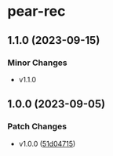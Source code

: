 # pear-rec

## 1.1.0 (2023-09-15)

### Minor Changes

- v1.1.0

## 1.0.0 (2023-09-05)

### Patch Changes

- v1.0.0 ([51d04715](https://github.com/027xiguapi/pear-rec/commit/51d04715b7f2277185ebdb6dfa78527c70b11f03))
